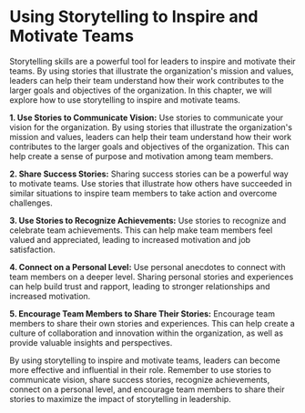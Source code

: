 Using Storytelling to Inspire and Motivate Teams
========================================================================================================

Storytelling skills are a powerful tool for leaders to inspire and motivate their teams. By using stories that illustrate the organization's mission and values, leaders can help their team understand how their work contributes to the larger goals and objectives of the organization. In this chapter, we will explore how to use storytelling to inspire and motivate teams.

**1. Use Stories to Communicate Vision:** Use stories to communicate your vision for the organization. By using stories that illustrate the organization's mission and values, leaders can help their team understand how their work contributes to the larger goals and objectives of the organization. This can help create a sense of purpose and motivation among team members.

**2. Share Success Stories:** Sharing success stories can be a powerful way to motivate teams. Use stories that illustrate how others have succeeded in similar situations to inspire team members to take action and overcome challenges.

**3. Use Stories to Recognize Achievements:** Use stories to recognize and celebrate team achievements. This can help make team members feel valued and appreciated, leading to increased motivation and job satisfaction.

**4. Connect on a Personal Level:** Use personal anecdotes to connect with team members on a deeper level. Sharing personal stories and experiences can help build trust and rapport, leading to stronger relationships and increased motivation.

**5. Encourage Team Members to Share Their Stories:** Encourage team members to share their own stories and experiences. This can help create a culture of collaboration and innovation within the organization, as well as provide valuable insights and perspectives.

By using storytelling to inspire and motivate teams, leaders can become more effective and influential in their role. Remember to use stories to communicate vision, share success stories, recognize achievements, connect on a personal level, and encourage team members to share their stories to maximize the impact of storytelling in leadership.
